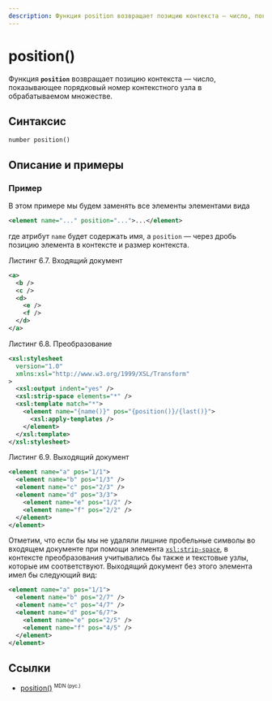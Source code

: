 ```yaml
---
description: Функция position возвращает позицию контекста — число, показывающее порядковый номер контекстного узла в обрабатываемом множестве
---
```


# position()

Функция **`position`** возвращает позицию контекста — число, показывающее порядковый номер контекстного узла в обрабатываемом множестве.

## Синтаксис

```
number position()
```

## Описание и примеры

### Пример

В этом примере мы будем заменять все элементы элементами вида

```xml
<element name="..." position="...">...</element>
```

где атрибут `name` будет содержать имя, a `position` — через дробь позицию элемента в контексте и размер контекста.

Листинг 6.7. Входящий документ

```xml
<a>
  <b />
  <c />
  <d>
    <e />
    <f />
  </d>
</a>
```

Листинг 6.8. Преобразование

```xml
<xsl:stylesheet
  version="1.0"
  xmlns:xsl="http://www.w3.org/1999/XSL/Transform"
>
  <xsl:output indent="yes" />
  <xsl:strip-space elements="*" />
  <xsl:template match="*">
    <element name="{name()}" pos="{position()}/{last()}">
      <xsl:apply-templates />
    </element>
  </xsl:template>
</xsl:stylesheet>
```

Листинг 6.9. Выходящий документ

```xml
<element name="a" pos="1/1">
  <element name="b" pos="1/3" />
  <element name="c" pos="2/3" />
  <element name="d" pos="3/3">
    <element name="e" pos="1/2" />
    <element name="f" pos="2/2" />
  </element>
</element>
```

Отметим, что если бы мы не удаляли лишние пробельные символы во входящем документе при помощи элемента [`xsl:strip-space`](../xslt/xsl-strip-space.md), в контексте преобразования учитывались бы также и текстовые узлы, которые им соответствуют. Выходящий документ без этого элемента имел бы следующий вид:

```xml
<element name="a" pos="1/1">
  <element name="b" pos="2/7" />
  <element name="c" pos="4/7" />
  <element name="d" pos="6/7">
    <element name="e" pos="2/5" />
    <element name="f" pos="4/5" />
  </element>
</element>
```

## Ссылки

- [position()](https://developer.mozilla.org/en-US/docs/Web/XPath/Functions/position) <sup><small>MDN (рус.)</small></sup>
